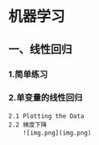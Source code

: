 # 机器学习
## 一、线性回归
### 1.简单练习
### 2.单变量的线性回归
    2.1 Plotting the Data
    2.2 梯度下降
        ![img.png](img.png)




